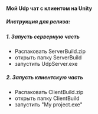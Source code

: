 #### Мой Udp чат с клиентом на Unity ####

##### Инструкция для релиза: #####    
##### 1. Запусть серверную часть ##### 
- Распаковать ServerBuild.zip  
- открыть папку ServerBuild  
- запустить UdpServer.exe

##### 2. Запусть клиентскую часть ##### 
 - Распаковать ClientBuild.zip
- открыть папку ClientBuild
- запустить "My project.exe"
